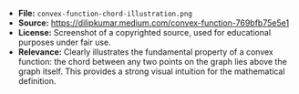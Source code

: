 - **File:** `convex-function-chord-illustration.png`
- **Source:** https://dilipkumar.medium.com/convex-function-769bfb75e5e1
- **License:** Screenshot of a copyrighted source, used for educational purposes under fair use.
- **Relevance:** Clearly illustrates the fundamental property of a convex function: the chord between any two points on the graph lies above the graph itself. This provides a strong visual intuition for the mathematical definition.

